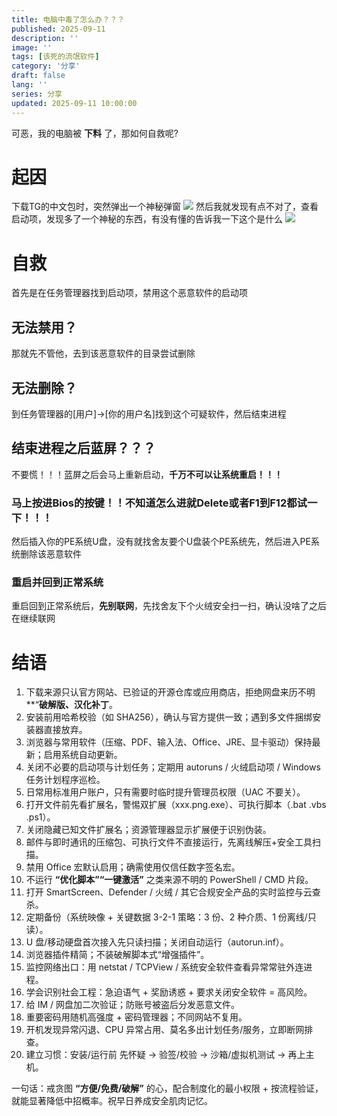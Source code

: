 ```yaml
---
title: 电脑中毒了怎么办？？？
published: 2025-09-11
description: ''
image: ''
tags: [该死的流氓软件]
category: '分享'
draft: false 
lang: ''
series: 分享
updated: 2025-09-11 10:00:00
---
```

可恶，我的电脑被 **下料** 了，那如何自救呢?

# 起因
下载TG的中文包时，突然弹出一个神秘弹窗
<img src="https://img.sakura.ink/file/AgACAgUAAyEGAASIHQfFAANgaMJOtZLo0EmSQQ5i7-6iJUbP-iUAAjbIMRtCVRhWZK4z2l3BBAMBAAMCAAN4AAM2BA.png">
然后我就发现有点不对了，查看启动项，发现多了一个神秘的东西，有没有懂的告诉我一下这个是什么
<img src="https://img.sakura.ink/file/AgACAgUAAyEGAASIHQfFAANhaMJO8NJ34yCEyeAqMzs8wHlw-zgAAjfIMRtCVRhWg3j1HEY64YEBAAMCAAN3AAM2BA.png">

# 自救
首先是在任务管理器找到启动项，禁用这个恶意软件的启动项

## 无法禁用？
那就先不管他，去到该恶意软件的目录尝试删除

## 无法删除？
到任务管理器的[用户]→[你的用户名]找到这个可疑软件，然后结束进程

## 结束进程之后蓝屏？？？
不要慌！！！蓝屏之后会马上重新启动，**千万不可以让系统重启！！！**

### 马上按进Bios的按键！！不知道怎么进就Delete或者F1到F12都试一下！！！

然后插入你的PE系统U盘，没有就找舍友要个U盘装个PE系统先，然后进入PE系统删除该恶意软件

### 重启并回到正常系统
重启回到正常系统后，**先别联网**，先找舍友下个火绒安全扫一扫，确认没啥了之后在继续联网

# 结语
1. 下载来源只认官方网站、已验证的开源仓库或应用商店，拒绝网盘来历不明**“**破解版、汉化补丁**。  
2. 安装前用哈希校验（如 SHA256），确认与官方提供一致；遇到多文件捆绑安装器直接放弃。  
3. 浏览器与常用软件（压缩、PDF、输入法、Office、JRE、显卡驱动）保持最新；启用系统自动更新。  
4. 关闭不必要的启动项与计划任务；定期用 autoruns / 火绒启动项 / Windows 任务计划程序巡检。  
5. 日常用标准用户账户，只有需要时临时提升管理员权限（UAC 不要关）。  
6. 打开文件前先看扩展名，警惕双扩展（xxx.png.exe）、可执行脚本（.bat .vbs .ps1）。  
7. 关闭隐藏已知文件扩展名；资源管理器显示扩展便于识别伪装。  
8. 邮件与即时通讯的压缩包、可执行文件不直接运行，先离线解压+安全工具扫描。  
9. 禁用 Office 宏默认启用；确需使用仅信任数字签名宏。  
10. 不运行 **“优化脚本”“一键激活”** 之类来源不明的 PowerShell / CMD 片段。  
11. 打开 SmartScreen、Defender / 火绒 / 其它合规安全产品的实时监控与云查杀。  
12. 定期备份（系统映像 + 关键数据 3-2-1 策略：3 份、2 种介质、1 份离线/只读）。  
13. U 盘/移动硬盘首次接入先只读扫描；关闭自动运行（autorun.inf）。  
14. 浏览器插件精简；不装破解脚本式“增强插件”。  
15. 监控网络出口：用 netstat / TCPView / 系统安全软件查看异常常驻外连进程。  
16. 学会识别社会工程：急迫语气 + 奖励诱惑 + 要求关闭安全软件 = 高风险。  
17. 给 IM / 网盘加二次验证；防账号被盗后分发恶意文件。  
18. 重要密码用随机高强度 + 密码管理器；不同网站不复用。  
19. 开机发现异常闪退、CPU 异常占用、莫名多出计划任务/服务，立即断网排查。  
20. 建立习惯：安装/运行前 先怀疑 → 验签/校验 → 沙箱/虚拟机测试 → 再上主机。

一句话：戒贪图 **“方便/免费/破解”** 的心，配合制度化的最小权限 + 按流程验证，就能显著降低中招概率。祝早日养成安全肌肉记忆。 